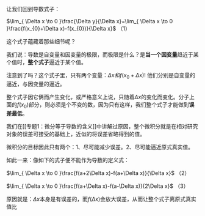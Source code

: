 让我们回到导数式子：

$\lim_{ \Delta x \to 0 }\frac{\Delta y}{\Delta x}=\lim_{ \Delta x \to 0 }\frac{f(x_{0}+\Delta x)-f(x_{0})}{\Delta x}$      （1）

这个式子蕴藏着那些细节呢？

我们说：导数是自变量和因变量的极限，而极限是什么？是**当一个因变量**趋近于某个值时，**整个式子**逼近于某个值。

注意到了吗？这个式子里，只有两个变量：$\Delta x和f(x_{0}+\Delta x)!$
他们分别是自变量的逼近，与因变量的逼近。

整个式子因它俩而产生变化，或严格意义上说，只随着$\Delta x$的变化而变化。分子上面的$f(x_{0})$部分，则必须是个不变的数，因为只有这样，我们整个式子才能做到**误差最低**。

我们在[[专题1：微分等于导数的含义]]中讲解过原因，整个微积分就是在相对研究对象的误差可接受的基础上，近似的将误差省略得到的值。

微积分的目标因此只有两个：1、尽可能减少误差。2、尽可能逼近原式真实值。

如此一来：像如下的式子便不能作为导数的定义式：

$\lim_{ \Delta x \to 0 }\frac{f(a+2\Delta x)-f(a+\Delta x)}{\Delta x}$        （2）

$\lim_{ \Delta x \to 0 }\frac{f(a+\Delta x)-f(a-\Delta x)}{2\Delta x}$          （3）

原因就是：$\Delta x$本身是有误差的，而$f(\Delta x)$会放大误差，从而让整个式子离原式真实值比